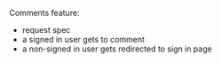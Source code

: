 Comments feature:

- request spec
- a signed in user gets to comment
- a non-signed in user gets redirected to sign in page
